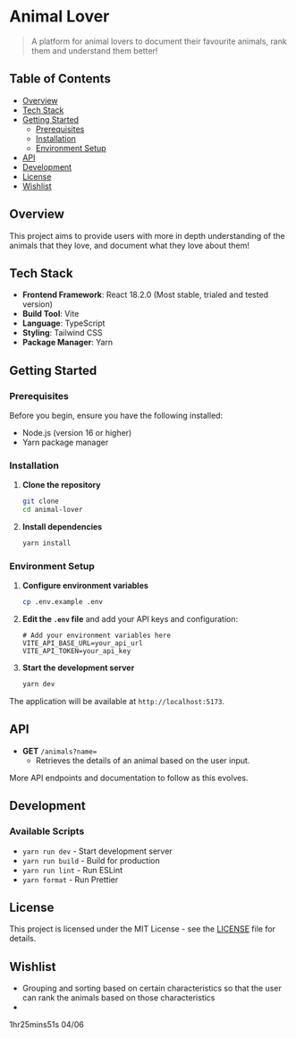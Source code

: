 # Animal Lover

> A platform for animal lovers to document their favourite animals, rank them and understand them better!

## Table of Contents

- [Overview](#overview)
- [Tech Stack](#tech-stack)
- [Getting Started](#getting-started)
  - [Prerequisites](#prerequisites)
  - [Installation](#installation)
  - [Environment Setup](#environment-setup)
- [API](#api)
- [Development](#development)
- [License](#license)
- [Wishlist](#wishlist)

## Overview

This project aims to provide users with more in depth understanding of the animals that they love, and document what they love about them!

## Tech Stack

- **Frontend Framework**: React 18.2.0 (Most stable, trialed and tested version)
- **Build Tool**: Vite
- **Language**: TypeScript
- **Styling**: Tailwind CSS
- **Package Manager**: Yarn

## Getting Started

### Prerequisites

Before you begin, ensure you have the following installed:

- Node.js (version 16 or higher)
- Yarn package manager

### Installation

1. **Clone the repository**

   ```bash
   git clone
   cd animal-lover
   ```

2. **Install dependencies**
   ```bash
   yarn install
   ```

### Environment Setup

1. **Configure environment variables**

   ```bash
   cp .env.example .env
   ```

2. **Edit the `.env` file** and add your API keys and configuration:

   ```env
   # Add your environment variables here
   VITE_API_BASE_URL=your_api_url
   VITE_API_TOKEN=your_api_key
   ```

3. **Start the development server**
   ```bash
   yarn dev
   ```

The application will be available at `http://localhost:5173`.

## API

- **GET** `/animals?name=`
  - Retrieves the details of an animal based on the user input.

More API endpoints and documentation to follow as this evolves.

## Development

### Available Scripts

- `yarn run dev` - Start development server
- `yarn run build` - Build for production
- `yarn run lint` - Run ESLint
- `yarn format` - Run Prettier

## License

This project is licensed under the MIT License - see the [LICENSE](LICENSE) file for details.

## Wishlist

- Grouping and sorting based on certain characteristics so that the user can rank the animals based on those characteristics
-

1hr25mins51s 04/06
